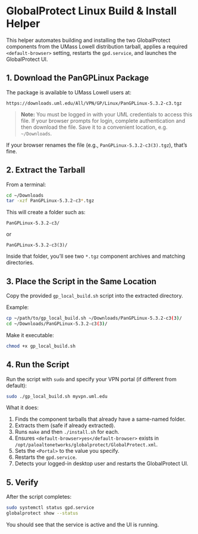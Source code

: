 # GlobalProtect Linux Build & Install Helper

This helper automates building and installing the two GlobalProtect components from the
UMass Lowell distribution tarball, applies a required `<default-browser>` setting,
restarts the `gpd.service`, and launches the GlobalProtect UI.

## 1. Download the PanGPLinux Package

The package is available to UMass Lowell users at:

```
https://downloads.uml.edu/All/VPN/GP/Linux/PanGPLinux-5.3.2-c3.tgz
```

> **Note:** You must be logged in with your UML credentials to access this file.
If your browser prompts for login, complete authentication and then download
the file. Save it to a convenient location, e.g. `~/Downloads`.

If your browser renames the file (e.g., `PanGPLinux-5.3.2-c3(3).tgz`), that’s fine.

## 2. Extract the Tarball

From a terminal:

```bash
cd ~/Downloads
tar -xzf PanGPLinux-5.3.2-c3*.tgz
```

This will create a folder such as:

```
PanGPLinux-5.3.2-c3/
```
or
```
PanGPLinux-5.3.2-c3(3)/
```

Inside that folder, you’ll see two `*.tgz` component archives and matching directories.

## 3. Place the Script in the Same Location

Copy the provided `gp_local_build.sh` script into the extracted directory.

Example:

```bash
cp ~/path/to/gp_local_build.sh ~/Downloads/PanGPLinux-5.3.2-c3(3)/
cd ~/Downloads/PanGPLinux-5.3.2-c3(3)/
```

Make it executable:

```bash
chmod +x gp_local_build.sh
```

## 4. Run the Script

Run the script with `sudo` and specify your VPN portal (if different from default):

```bash
sudo ./gp_local_build.sh myvpn.uml.edu
```

What it does:

1. Finds the component tarballs that already have a same-named folder.
2. Extracts them (safe if already extracted).
3. Runs `make` and then `./install.sh` for each.
4. Ensures `<default-browser>yes</default-browser>` exists in `/opt/paloaltonetworks/globalprotect/GlobalProtect.xml`.
5. Sets the `<Portal>` to the value you specify.
6. Restarts the `gpd.service`.
7. Detects your logged-in desktop user and restarts the GlobalProtect UI.

## 5. Verify

After the script completes:

```bash
sudo systemctl status gpd.service
globalprotect show --status
```

You should see that the service is active and the UI is running.
